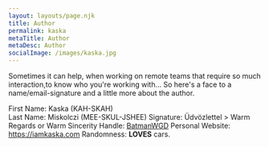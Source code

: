 ```yaml
---
layout: layouts/page.njk
title: Author
permalink: kaska
metaTitle: Author
metaDesc: Author
socialImage: /images/kaska.jpg
---
```

Sometimes it can help, when working on remote teams that require so much interaction,to know who you're working with... So here's a face to a name/email-signature and a little more about the author.

First Name: Kaska (KAH-SKAH)\
Last Name: Miskolczi (MEE-SKUL-JSHEE)
Signature: Üdvözlettel > Warm Regards or Warm Sincerity
Handle: [BatmanWGD](https://github.com/batmanwgd)
Personal Website: <https://iamkaska.com>
Randomness: **LOVES** cars.
